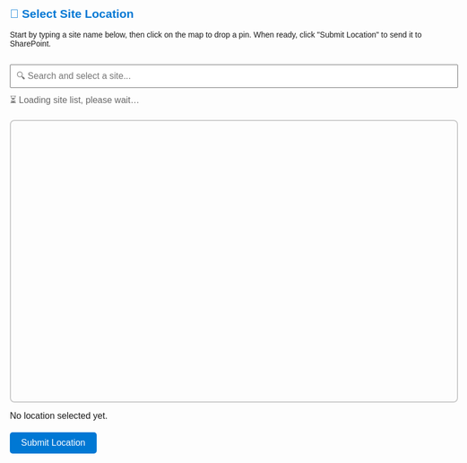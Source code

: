 <html>
<head>
  <title>Site Location Picker</title>
  <meta charset="utf-8" />
  <link rel="stylesheet" href="https://unpkg.com/leaflet/dist/leaflet.css" />
  <script src="https://unpkg.com/leaflet/dist/leaflet.js"></script>
  <style>
    body {
      font-family: Arial, sans-serif;
      margin: 40px auto;
      max-width: 800px;
      padding: 0 20px;
    }
    h2 {
      color: #0078d4;
    }
    #map {
      height: 500px;
      border: 2px solid #ccc;
      border-radius: 8px;
      margin-top: 20px;
    }
    #output {
      margin-top: 15px;
      font-size: 16px;
    }
    #submitBtn {
      margin-top: 20px;
      padding: 10px 20px;
      font-size: 16px;
      background-color: #0078d4;
      color: white;
      border: none;
      border-radius: 5px;
      cursor: pointer;
    }
    #submitBtn:hover {
      background-color: #005a9e;
    }
    #siteSelect {
      margin-top: 15px;
      padding: 10px;
      font-size: 16px;
      width: 100%;
    }
    #loadingBox {
      margin-top: 10px;
      font-size: 16px;
      color: #666;
    }
  </style>
</head>
<body>
  <h2>📍 Select Site Location</h2>
  <p>Start by typing a site name below, then click on the map to drop a pin. When ready, click "Submit Location" to send it to SharePoint.</p>

  <!-- Combobox -->
  <input list="siteList" id="siteSelect" placeholder="🔍 Search and select a site..." />
  <datalist id="siteList"></datalist>
  <div id="loadingBox">⏳ Loading site list, please wait…</div>

  <!-- Map -->
  <div id="map"></div>
  <div id="output">No location selected yet.</div>
  <button id="submitBtn" disabled>Submit Location</button>

  <script>
    let selectedLat = null;
    let selectedLng = null;
    let marker;

    // Fetch site list from Power Automate
    fetch("https://default33b73c32b09b4b50bffd9aabd482cc.50.environment.api.powerplatform.com:443/powerautomate/automations/direct/workflows/943ab9f77b5c4b78ac03ed669c0d8b9f/triggers/manual/paths/invoke?api-version=1&sp=%2Ftriggers%2Fmanual%2Frun&sv=1.0&sig=C61dZxg4VhdVG3nck0tbbiJ7VgaEoOkYX9MvfGvEdBg", {
      method: "GET",
    })
    .then(response => response.json())
    .then(data => {
      const siteListElement = document.getElementById("siteList");
      data.forEach(site => {
        const option = document.createElement("option");
        option.value = site.Title;
        siteListElement.appendChild(option);
      });
      document.getElementById("loadingBox").style.display = "none";
    })
    .catch(error => {
      console.error("Error loading site names:", error);
      document.getElementById("loadingBox").innerText = "⚠️ Failed to load site names.";
    });

    // Map setup
    const map = L.map('map').setView([51.5, -0.12], 10);
    L.tileLayer('https://{s}.tile.openstreetmap.org/{z}/{x}/{y}.png').addTo(map);

    map.on('click', function(e) {
      if (marker) map.removeLayer(marker);
      marker = L.marker(e.latlng).addTo(map);
      selectedLat = e.latlng.lat;
      selectedLng = e.latlng.lng;
      document.getElementById("output").innerText =
        `📌 Latitude: ${selectedLat.toFixed(6)}, Longitude: ${selectedLng.toFixed(6)}`;
      checkReadyToSubmit();
    });

    document.getElementById("siteSelect").addEventListener("input", checkReadyToSubmit);

    function checkReadyToSubmit() {
      const siteSelected = document.getElementById("siteSelect").value.trim() !== "";
      const locationSelected = selectedLat !== null && selectedLng !== null;
      document.getElementById("submitBtn").disabled = !(siteSelected && locationSelected);
    }

    // Submit to SharePoint
    document.getElementById("submitBtn").addEventListener("click", function() {
      const selectedSite = document.getElementById("siteSelect").value;

      fetch("https://default33b73c32b09b4b50bffd9aabd482cc.50.environment.api.powerplatform.com:443/powerautomate/automations/direct/workflows/5152a2aa37294bebb9abcc8a508d6ed0/triggers/manual/paths/invoke?api-version=1&sp=%2Ftriggers%2Fmanual%2Frun&sv=1.0&sig=ATn_AIfGGppbiuqcLWVL9tcKe-b9z8qyiXNSYcjavEU", {
        method: "POST",
        headers: {
          "Content-Type": "application/json"
        },
        body: JSON.stringify({
          siteName: selectedSite,
          latitude: selectedLat,
          longitude: selectedLng
        })
      })
      .then(response => {
        if (response.ok) {
          alert("✅ Location submitted successfully!");
        } else {
          alert("❌ Failed to submit location.");
        }
      })
      .catch(error => {
        console.error("Error submitting location:", error);
        alert("⚠️ Error submitting location.");
      });
    });
  </script>
</body>
</html>
